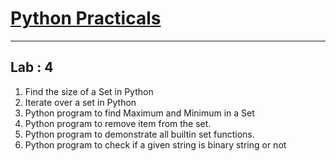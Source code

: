 # [Python Practicals](../../../)


---

## Lab : 4


1. Find the size of a Set in Python
2. Iterate over a set in Python
3. Python program to find Maximum and Minimum in a Set
4. Python program to remove item from the set.
5. Python program to demonstrate all builtin set functions.
6. Python program to check if a given string is binary string or not


